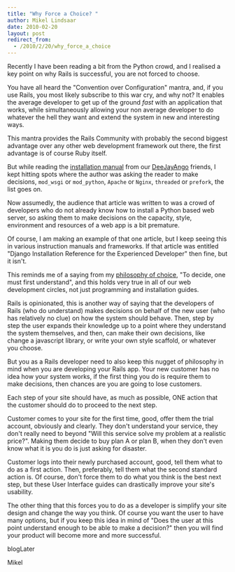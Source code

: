 ```yaml
---
title: "Why Force a Choice? "
author: Mikel Lindsaar
date: 2010-02-20
layout: post
redirect_from:
  - /2010/2/20/why_force_a_choice
---
```

Recently I have been reading a bit from the Python crowd, and I realised
a key point on why Rails is successful, you are not forced to choose.

You have all heard the "Convention over Configuration" mantra, and, if
you use Rails, you most likely subscribe to this war cry, and why not?
It enables the average developer to get up of the ground *fast* with an
application that works, while simultaneously allowing your non average
developer to do whatever the hell they want and extend the system in new
and interesting ways.

This mantra provides the Rails Community with probably the second
biggest advantage over any other web development framework out there,
the first advantage is of course Ruby itself.

But while reading the [installation
manual](http://djangoadvent.com/1.2/deploying-django-site-using-fastcgi/)
from our
[DeeJayAngo](http://railsenvy.com/2007/9/10/ruby-on-rails-vs-django-commercial-7)
friends, I kept hitting spots where the author was asking the reader to
make decisions, `mod_wsgi` or `mod_python`, `Apache` or `Nginx`,
`threaded` or `prefork`, the list goes on.

Now assumedly, the audience that article was written to was a crowd of
developers who do not already know how to install a Python based web
server, so asking them to make decisions on the capacity, style,
environment and resources of a web app is a bit premature.

Of course, I am making an example of that one article, but I keep seeing
this in various instruction manuals and frameworks. If that article was
entitled "Django Installation Reference for the Experienced Developer"
then fine, but it isn't.

This reminds me of a saying from my [philosophy of
choice](https://lindsaar.net/about_mikel), "To decide, one must first
understand", and this holds very true in all of our web development
circles, not just programming and installation guides.

Rails is opinionated, this is another way of saying that the developers
of Rails (who do understand) makes decisions on behalf of the new user
(who has relatively no clue) on how the system should behave. Then, step
by step the user expands their knowledge up to a point where they
understand the system themselves, and then, can make their own
decisions, like change a javascript library, or write your own style
scaffold, or whatever you choose.

But you as a Rails developer need to also keep this nugget of philosophy
in mind when you are developing your Rails app. Your new customer has no
idea how your system works, if the first thing you do is require them to
make decisions, then chances are you are going to lose customers.

Each step of your site should have, as much as possible, ONE action that
the customer should do to proceed to the next step.

Customer comes to your site for the first time, good, offer them the
trial account, obviously and clearly. They don't understand your
service, they don't really need to beyond "Will this service solve my
problem at a realistic price?". Making them decide to buy plan A or plan
B, when they don't even know what it is you do is just asking for
disaster.

Customer logs into their newly purchased account, good, tell them what
to do as a first action. Then, preferably, tell them what the second
standard action is. Of course, don't force them to do what you think is
the best next step, but these User Interface guides can drastically
improve your site's usability.

The other thing that this forces you to do as a developer is simplify
your site design and change the way you think. Of course you want the
user to have many options, but if you keep this idea in mind of "Does
the user at this point understand enough to be able to make a decision?"
then you will find your product will become more and more successful.

blogLater

Mikel

